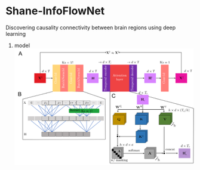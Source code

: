 # Shane-InfoFlowNet
Discovering causality connectivity between brain regions using deep learning

1. model
![image](figure/Figure1_model.png)
